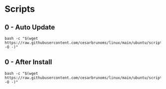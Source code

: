 <h1>Scripts</h1>

<h2> 0 - Auto Update</h2>

```
bash -c "$(wget https://raw.githubusercontent.com/cesarbrunoms/linux/main/ubuntu/scripts/00_auto_update.sh -O -)"
```

<h2> 0 - After Install</h2>

```
bash -c "$(wget https://raw.githubusercontent.com/cesarbrunoms/linux/main/ubuntu/scripts/01_after_install.sh -O -)"
```

